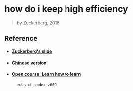# how do i keep high efficiency
> by Zuckerberg, 2016

## Reference

- #### [Zuckerberg's slide](how_do_i_keep_high_efficiency-zuckerberg.pdf)

- #### [Chinese version](work_efficiently.pdf)

- #### [Open course: Learn how to learn](https://pan.baidu.com/s/1TMitUNEJV8QLnOCHtyl-_A)

        extract code: z609
